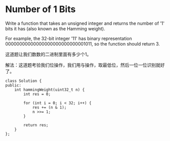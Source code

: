 Number of 1 Bits
========
Write a function that takes an unsigned integer and returns the number of ’1' bits it has (also known as the Hamming weight).

For example, the 32-bit integer ’11' has binary representation 00000000000000000000000000001011, so the function should return 3.

这道题让我们数数的二进制里面有多少个1。

解法：这道题考验我们位操作，我们用与操作，取最低位，然后一位一位识别就好了。

```
class Solution {
public:
    int hammingWeight(uint32_t n) {
        int res = 0;

        for (int i = 0; i < 32; i++) {
            res += (n & 1);
            n >>= 1;
        }

        return res;
    }
};
```
